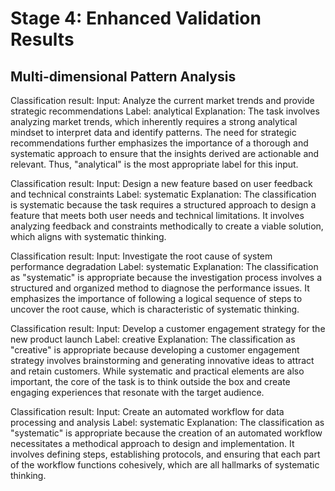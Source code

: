 # Stage 4: Enhanced Validation Results

## Multi-dimensional Pattern Analysis

Classification result:
Input: Analyze the current market trends and provide strategic recommendations
Label: analytical
Explanation: The task involves analyzing market trends, which inherently requires a strong analytical mindset to interpret data and identify patterns. The need for strategic recommendations further emphasizes the importance of a thorough and systematic approach to ensure that the insights derived are actionable and relevant. Thus, "analytical" is the most appropriate label for this input.

Classification result:
Input: Design a new feature based on user feedback and technical constraints
Label: systematic
Explanation: The classification is systematic because the task requires a structured approach to design a feature that meets both user needs and technical limitations. It involves analyzing feedback and constraints methodically to create a viable solution, which aligns with systematic thinking.

Classification result:
Input: Investigate the root cause of system performance degradation
Label: systematic
Explanation: The classification as "systematic" is appropriate because the investigation process involves a structured and organized method to diagnose the performance issues. It emphasizes the importance of following a logical sequence of steps to uncover the root cause, which is characteristic of systematic thinking.

Classification result:
Input: Develop a customer engagement strategy for the new product launch
Label: creative
Explanation: The classification as "creative" is appropriate because developing a customer engagement strategy involves brainstorming and generating innovative ideas to attract and retain customers. While systematic and practical elements are also important, the core of the task is to think outside the box and create engaging experiences that resonate with the target audience.

Classification result:
Input: Create an automated workflow for data processing and analysis
Label: systematic
Explanation: The classification as "systematic" is appropriate because the creation of an automated workflow necessitates a methodical approach to design and implementation. It involves defining steps, establishing protocols, and ensuring that each part of the workflow functions cohesively, which are all hallmarks of systematic thinking.
